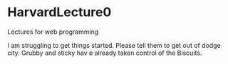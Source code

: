 # HarvardLecture0
Lectures for web programming
<!DOCTYPE html>
<html>
  <head>
    <title> Give me a break</title>
         
  </head>
     <body>
       I am struggling to get things started. Please tell 
       them to get out of dodge city. Grubby and sticky hav e already taken 
       control of the Biscuits.
      </body>
  </html>  
     
    
